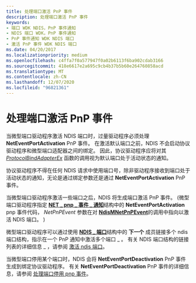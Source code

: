 ```yaml
---
title: 处理端口激活 PnP 事件
description: 处理端口激活 PnP 事件
keywords:
- 端口 WDK NDIS，PnP 事件通知
- NDIS 端口 WDK，PnP 事件通知
- PnP 事件通知 WDK NDIS 端口
- 激活 PnP 事件 WDK NDIS 端口
ms.date: 04/20/2017
ms.localizationpriority: medium
ms.openlocfilehash: c4ffa7f0a577947f0a02b6113f6ba902cdab3166
ms.sourcegitcommit: 418e6617e2a695c9cb4b37b5b60e264760858acd
ms.translationtype: MT
ms.contentlocale: zh-CN
ms.lasthandoff: 12/07/2020
ms.locfileid: "96821361"
---
```

# <a name="handling-the-port-activation-pnp-event"></a>处理端口激活 PnP 事件





当微型端口驱动程序激活 NDIS 端口时，过量驱动程序必须处理 **NetEventPortActivation** PnP 事件。 在激活默认端口之前，NDIS 不会启动协议驱动程序和微型端口适配器之间的绑定。 因此，协议驱动程序应将对其 [*ProtocolBindAdapterEx*](/windows-hardware/drivers/ddi/ndis/nc-ndis-protocol_bind_adapter_ex) 函数的调用视为默认端口处于活动状态的通知。

协议驱动程序不得在任何 NDIS 请求中使用端口号，除非驱动程序接收到端口处于活动状态的通知，无论是通过绑定参数还是通过 **NetEventPortActivation** PnP 事件。

当微型端口驱动程序激活一些端口之后，NDIS 将生成端口激活 PnP 事件。  (微型端口驱动程序指定 [**NET \_ pnp \_ 事件 \_ 通知**](/windows-hardware/drivers/ddi/ndis/ns-ndis-_net_pnp_event_notification)结构中的 **NetEventPortActivation** pnp 事件代码， *NetPnPEvent* 参数在对 [**NdisMNetPnPEvent**](/windows-hardware/drivers/ddi/ndis/nf-ndis-ndismnetpnpevent)的调用中指向以激活 NDIS 端口。 ) 

微型端口驱动程序可以通过使用 [**NDIS \_ 端口**](/windows-hardware/drivers/ddi/ntddndis/ns-ntddndis-_ndis_port)结构中的 **下一个** 成员链接多个 ndis 端口结构，指示在一个 PnP 通知中激活多个端口 \_ 。 有关 NDIS 端口结构的链接列表的详细信息 \_ ，请参阅 [激活 ndis 端口](activating-an-ndis-port.md)。

当微型端口停用某个端口时，NDIS 会将 **NetEventPortDeactivation** PnP 事件生成到绑定协议驱动程序。 有关 **NetEventPortDeactivation** PnP 事件的详细信息，请参阅 [处理端口停用 pnp 事件](handling-the-port-deactivation-pnp-event.md)。

 

